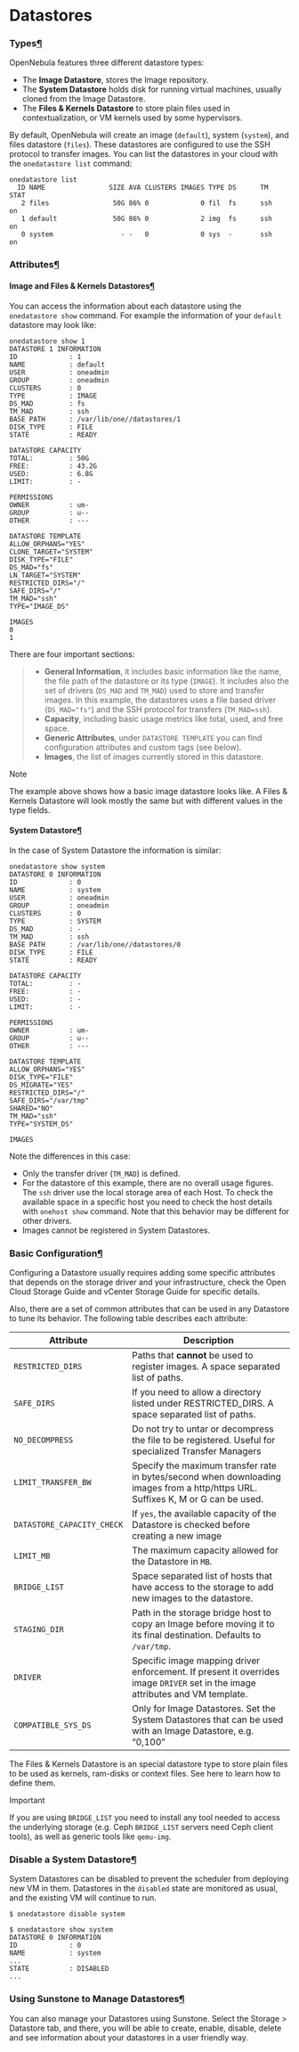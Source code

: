 # Datastores

### Types[¶](broken-reference)

OpenNebula features three different datastore types:

* The **Image Datastore**, stores the Image repository.
* The **System Datastore** holds disk for running virtual machines, usually cloned from the Image Datastore.
* The **Files & Kernels Datastore** to store plain files used in contextualization, or VM kernels used by some hypervisors.

By default, OpenNebula will create an image (`default`), system (`system`), and files datastore (`files`). These datastores are configured to use the SSH protocol to transfer images. You can list the datastores in your cloud with the `onedatastore list` command:

```
onedatastore list
  ID NAME                SIZE AVA CLUSTERS IMAGES TYPE DS      TM      STAT
   2 files                50G 86% 0             0 fil  fs      ssh     on
   1 default              50G 86% 0             2 img  fs      ssh     on
   0 system                 - -   0             0 sys  -       ssh     on
```

### Attributes[¶](broken-reference)

#### Image and Files & Kernels Datastores[¶](broken-reference)

You can access the information about each datastore using the `onedatastore show` command. For example the information of your `default` datastore may look like:

```
onedatastore show 1
DATASTORE 1 INFORMATION
ID             : 1
NAME           : default
USER           : oneadmin
GROUP          : oneadmin
CLUSTERS       : 0
TYPE           : IMAGE
DS_MAD         : fs
TM_MAD         : ssh
BASE PATH      : /var/lib/one//datastores/1
DISK_TYPE      : FILE
STATE          : READY

DATASTORE CAPACITY
TOTAL:         : 50G
FREE:          : 43.2G
USED:          : 6.8G
LIMIT:         : -

PERMISSIONS
OWNER          : um-
GROUP          : u--
OTHER          : ---

DATASTORE TEMPLATE
ALLOW_ORPHANS="YES"
CLONE_TARGET="SYSTEM"
DISK_TYPE="FILE"
DS_MAD="fs"
LN_TARGET="SYSTEM"
RESTRICTED_DIRS="/"
SAFE_DIRS="/"
TM_MAD="ssh"
TYPE="IMAGE_DS"

IMAGES
0
1
```

There are four important sections:

> * **General Information**, it includes basic information like the name, the file path of the datastore or its type (`IMAGE`). It includes also the set of drivers (`DS_MAD` and `TM_MAD`) used to store and transfer images. In this example, the datastores uses a file based driver (`DS_MAD="fs"`) and the SSH protocol for transfers (`TM_MAD=ssh`).
> * **Capacity**, including basic usage metrics like total, used, and free space.
> * **Generic Attributes**, under `DATASTORE TEMPLATE` you can find configuration attributes and custom tags (see below).
> * **Images**, the list of images currently stored in this datastore.

Note

The example above shows how a basic image datastore looks like. A Files & Kernels Datastore will look mostly the same but with different values in the type fields.

#### System Datastore[¶](broken-reference)

In the case of System Datastore the information is similar:

```
onedatastore show system
DATASTORE 0 INFORMATION
ID             : 0
NAME           : system
USER           : oneadmin
GROUP          : oneadmin
CLUSTERS       : 0
TYPE           : SYSTEM
DS_MAD         : -
TM_MAD         : ssh
BASE PATH      : /var/lib/one//datastores/0
DISK_TYPE      : FILE
STATE          : READY

DATASTORE CAPACITY
TOTAL:         : -
FREE:          : -
USED:          : -
LIMIT:         : -

PERMISSIONS
OWNER          : um-
GROUP          : u--
OTHER          : ---

DATASTORE TEMPLATE
ALLOW_ORPHANS="YES"
DISK_TYPE="FILE"
DS_MIGRATE="YES"
RESTRICTED_DIRS="/"
SAFE_DIRS="/var/tmp"
SHARED="NO"
TM_MAD="ssh"
TYPE="SYSTEM_DS"

IMAGES
```

Note the differences in this case:

* Only the transfer driver (`TM_MAD`) is defined.
* For the datastore of this example, there are no overall usage figures. The `ssh` driver use the local storage area of each Host. To check the available space in a specific host you need to check the host details with `onehost show` command. Note that this behavior may be different for other drivers.
* Images cannot be registered in System Datastores.

### Basic Configuration[¶](broken-reference)

Configuring a Datastore usually requires adding some specific attributes that depends on the storage driver and your infrastructure, check the Open Cloud Storage Guide and vCenter Storage Guide for specific details.

Also, there are a set of common attributes that can be used in any Datastore to tune its behavior. The following table describes each attribute:

| Attribute                  | Description                                                                                                                      |
| -------------------------- | -------------------------------------------------------------------------------------------------------------------------------- |
| `RESTRICTED_DIRS`          | Paths that **cannot** be used to register images. A space separated list of paths.                                               |
| `SAFE_DIRS`                | If you need to allow a directory listed under RESTRICTED\_DIRS. A space separated list of paths.                                 |
| `NO_DECOMPRESS`            | Do not try to untar or decompress the file to be registered. Useful for specialized Transfer Managers                            |
| `LIMIT_TRANSFER_BW`        | Specify the maximum transfer rate in bytes/second when downloading images from a http/https URL. Suffixes K, M or G can be used. |
| `DATASTORE_CAPACITY_CHECK` | If `yes`, the available capacity of the Datastore is checked before creating a new image                                         |
| `LIMIT_MB`                 | The maximum capacity allowed for the Datastore in `MB`.                                                                          |
| `BRIDGE_LIST`              | Space separated list of hosts that have access to the storage to add new images to the datastore.                                |
| `STAGING_DIR`              | Path in the storage bridge host to copy an Image before moving it to its final destination. Defaults to `/var/tmp`.              |
| `DRIVER`                   | Specific image mapping driver enforcement. If present it overrides image `DRIVER` set in the image attributes and VM template.   |
| `COMPATIBLE_SYS_DS`        | Only for Image Datastores. Set the System Datastores that can be used with an Image Datastore, e.g. “0,100”                      |

The Files & Kernels Datastore is an special datastore type to store plain files to be used as kernels, ram-disks or context files. See here to learn how to define them.

Important

If you are using `BRIDGE_LIST` you need to install any tool needed to access the underlying storage (e.g. Ceph `BRIDGE_LIST` servers need Ceph client tools), as well as generic tools like `qemu-img`.

### Disable a System Datastore[¶](broken-reference)

System Datastores can be disabled to prevent the scheduler from deploying new VM in them. Datastores in the `disabled` state are monitored as usual, and the existing VM will continue to run.

```
$ onedatastore disable system

$ onedatastore show system
DATASTORE 0 INFORMATION
ID             : 0
NAME           : system
...
STATE          : DISABLED
...
```

### Using Sunstone to Manage Datastores[¶](broken-reference)

You can also manage your Datastores using Sunstone. Select the Storage > Datastore tab, and there, you will be able to create, enable, disable, delete and see information about your datastores in a user friendly way.
